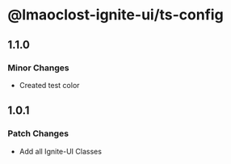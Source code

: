 # @lmaoclost-ignite-ui/ts-config

## 1.1.0

### Minor Changes

- Created test color

## 1.0.1

### Patch Changes

- Add all Ignite-UI Classes
